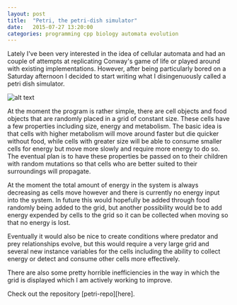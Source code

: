 ```yaml
---
layout: post
title:  "Petri, the petri-dish simulator"
date:   2015-07-27 13:20:00
categories: programming cpp biology automata evolution
---
```


Lately I've been very interested in the idea of cellular automata and had an
couple of attempts at replicating Conway's game of life or played around with
existing implementations. However, after being particularly bored on a Saturday
afternoon I decided to start writing what I disingenuously called a petri dish
simulator.

![alt text](https://jchildren.github.io/petri.png "A very early build")

At the moment the program is rather simple, there are cell objects and food
objects that are randomly placed in a grid of constant size. These cells have a
few properties including size, energy and metabolism. The basic idea is that
cells with higher metabolism will move around faster but die quicker without
food, while cells with greater size will be able to consume smaller cells for
energy but move more slowly and require more energy to do so. The eventual plan
is to have these properties be passed on to their children with random mutations
so that cells who are better suited to their surroundings will propagate.

At the moment the total amount of energy in the system is always decreasing as
cells move however and there is currently no energy input into the system. In
future this would hopefully be added through food randomly being added to the
grid, but another possibility would be to add energy expended by cells to the
grid so it can be collected when moving so that no energy is lost.

Eventually it would also be nice to create conditions where predator and prey
relationships evolve, but this would require a very large grid and several new
instance variables for the cells including the ability to collect energy or
detect and consume other cells more effectively.

There are also some pretty horrible inefficiencies in the way in which the grid
is displayed which I am actively working to improve.

Check out the repository [petri-repo][here].


[petri-repo]:   https://github.com/jchildren/petri
